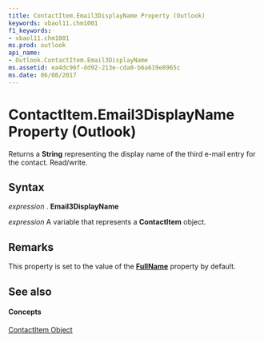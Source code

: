 ```yaml
---
title: ContactItem.Email3DisplayName Property (Outlook)
keywords: vbaol11.chm1001
f1_keywords:
- vbaol11.chm1001
ms.prod: outlook
api_name:
- Outlook.ContactItem.Email3DisplayName
ms.assetid: ea4dc96f-dd92-213e-cda0-b6a619e8965c
ms.date: 06/08/2017
---
```



# ContactItem.Email3DisplayName Property (Outlook)

Returns a  **String** representing the display name of the third e-mail entry for the contact. Read/write.


## Syntax

 _expression_ . **Email3DisplayName**

 _expression_ A variable that represents a **ContactItem** object.


## Remarks

This property is set to the value of the  **[FullName](contactitem-fullname-property-outlook.md)** property by default.


## See also


#### Concepts


[ContactItem Object](contactitem-object-outlook.md)

